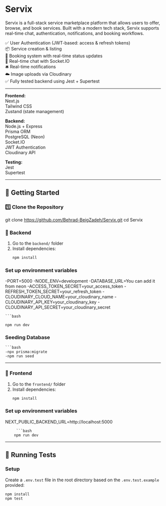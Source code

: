 # Servix

Servix is a full-stack service marketplace platform that allows users to offer, browse, and book services. Built with a modern tech stack, Servix supports real-time chat, authentication, notifications, and booking workflows.

✅ User Authentication (JWT-based: access & refresh tokens)  
📦 Service creation & listing  
📅 Booking system with real-time status updates  
💬 Real-time chat with Socket.IO  
🛎️ Real-time notifications  
☁️ Image uploads via Cloudinary  
✅ Fully tested backend using Jest + Supertest  


---

**Frontend:**  
Next.js  
Tailwind CSS  
Zustand (state management)  

**Backend:**  
Node.js + Express  
Prisma ORM  
PostgreSQL (Neon)  
Socket.IO  
JWT Authentication  
Cloudinary API  

**Testing:**  
Jest  
Supertest  

---


## 🚀 Getting Started

### 1️⃣ Clone the Repository

git clone https://github.com/Behrad-BeigZadeh/Servix.git
cd Servix

### 🧰 Backend

1. Go to the `backend/` folder
2. Install dependencies:
   ```bash
   npm install
   
 ### Set up environment variables
-PORT=5000
-NODE_ENV=development
-DATABASE_URL=You can add it from neon
-ACCESS_TOKEN_SECRET=your_access_token
-REFRESH_TOKEN_SECRET=your_refresh_token
-CLOUDINARY_CLOUD_NAME=your_cloudinary_name
-CLOUDINARY_API_KEY=your_cloudinary_key
-CLOUDINARY_API_SECRET=your_cloudinary_secret

    ```bash
    
    npm run dev



 ### Seeding Database 
    ```bash
    -npx prisma:migrate
    -npm run seed


---

 ### 🧰 Frontend

1. Go to the `frontend/` folder
2. Install dependencies:
   ```bash
   npm install

 ### Set up environment variables
NEXT_PUBLIC_BACKEND_URL=http://localhost:5000

         ```bash
        npm run dev

---

## 🧪 Running Tests

### Setup

Create a `.env.test` file in the root directory based on the `.env.test.example` provided:

```bash
npm install
npm test






